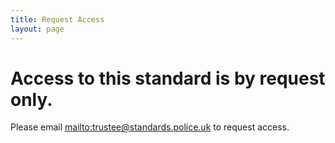 ```yaml
---
title: Request Access
layout: page
---
```

# Access to this standard is by request only.

Please email <mailto:trustee@standards.police.uk> to request access.